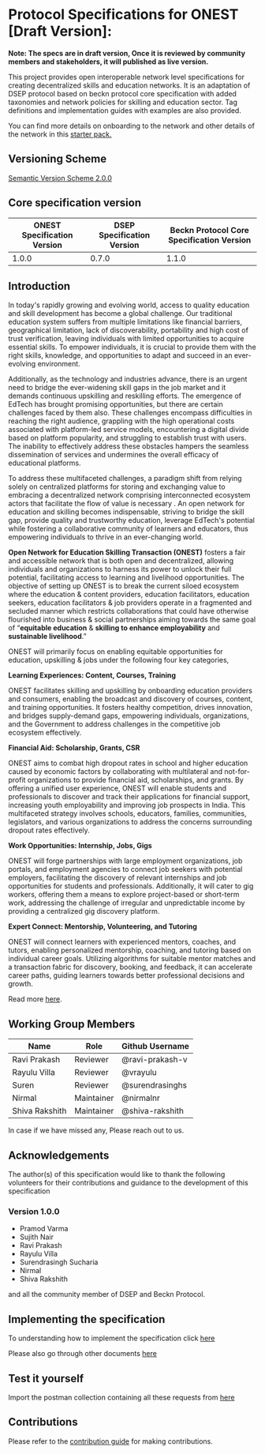 # Protocol Specifications for ONEST [Draft Version]:

**Note: The specs are in draft version, Once it is reviewed by community members and stakeholders, it will published as live version.**

This project provides open interoperable network level specifications for creating decentralized skills and education networks. It is an adaptation of DSEP protocol based on beckn protocol core specification with added taxonomies and network policies for skilling and education sector. Tag definitions and implementation guides with examples are also provided.

You can find more details on onboarding to the network and other details of the network in this [starter pack.](https://starterpack.onest.network/)

## Versioning Scheme

[Semantic Version Scheme 2.0.0](https://semver.org/)

## Core specification version

|ONEST Specification Version| DSEP Specification Version       | Beckn Protocol Core Specification Version         |
|----------------------------------|----------------------------------|---------------------------------------------------|
|1.0.0| 0.7.0 | 1.1.0                                                 |


## Introduction

In today's rapidly growing and evolving world, access to quality education and skill development has become a global challenge. Our traditional education system suffers from multiple limitations like financial barriers, geographical limitation, lack of discoverability, portability and high cost of trust verification, leaving individuals with limited opportunities to acquire essential skills. To empower individuals, it is crucial to provide them with the right skills, knowledge, and opportunities to adapt and succeed in an ever-evolving environment.


Additionally, as the technology and industries advance, there is an urgent need to bridge the ever-widening skill gaps in the job market and it demands continuous upskilling and reskilling efforts. The emergence of EdTech has brought promising opportunities, but there are certain challenges faced by them also. These challenges encompass difficulties in reaching the right audience, grappling with the high operational costs associated with platform-led service models, encountering a digital divide based on platform popularity, and struggling to establish trust with users. The inability to effectively address these obstacles hampers the seamless dissemination of services and undermines the overall efficacy of educational platforms.

To address these multifaceted challenges,  a paradigm shift from relying solely on centralized platforms for storing and exchanging value to embracing a decentralized network comprising interconnected ecosystem actors that facilitate the flow of value is necessary . An open network for education and skilling becomes indispensable, striving to bridge the skill gap, provide quality and trustworthy education, leverage EdTech's potential while fostering a collaborative community of learners and educators, thus empowering individuals to thrive in an ever-changing world.

**Open Network for Education Skilling Transaction (ONEST)** fosters a fair and accessible network that is both open and decentralized, allowing individuals and organizations to harness its power to unlock their full potential, facilitating access to learning and livelihood opportunities.
The objective of setting up ONEST is to break the current siloed ecosystem where the education & content providers, education facilitators, education seekers, education facilitators & job providers operate in a fragmented and secluded manner which restricts collaborations that could have otherwise flourished into business & social partnerships aiming towards the same goal of “**equitable education** & **skilling to enhance employability** and **sustainable livelihood**.”  

ONEST will primarily focus on enabling equitable opportunities for education, upskilling & jobs under the following four key categories,

**Learning Experiences: Content, Courses, Training**

ONEST facilitates skilling and upskilling by onboarding education providers and consumers, enabling the broadcast and discovery of courses, content, and training opportunities. It fosters healthy competition, drives innovation, and bridges supply-demand gaps, empowering individuals, organizations, and the Government to address challenges in the competitive job ecosystem effectively.

**Financial Aid: Scholarship, Grants, CSR**

ONEST aims to combat high dropout rates in school and higher education caused by economic factors by collaborating with multilateral and not-for-profit organizations to provide financial aid, scholarships, and grants. By offering a unified user experience, ONEST will enable students and professionals to discover and track their applications for financial support, increasing youth employability and improving job prospects in India. This multifaceted strategy involves schools, educators, families, communities, legislators, and various organizations to address the concerns surrounding dropout rates effectively.

**Work Opportunities: Internship, Jobs, Gigs**

ONEST will forge partnerships with large employment organizations, job portals, and employment agencies to connect job seekers with potential employers, facilitating the discovery of relevant internships and job opportunities for students and professionals. Additionally, it will cater to gig workers, offering them a means to explore project-based or short-term work, addressing the challenge of irregular and unpredictable income by providing a centralized gig discovery platform.

**Expert Connect: Mentorship, Volunteering, and Tutoring**

ONEST will connect learners with experienced mentors, coaches, and tutors, enabling personalized mentorship, coaching, and tutoring based on individual career goals. Utilizing algorithms for suitable mentor matches and a transaction fabric for discovery, booking, and feedback, it can  accelerate career paths, guiding learners towards better professional decisions and growth.

Read more [here](https://onest.network/images/PDF/ONEST-Concept-Paper.pdf).

## Working Group Members

| Name             | Role                           | Github Username |
|------------------|--------------------------------|-----------------|
| Ravi Prakash    | Reviewer       | @ravi-prakash-v       |
| Rayulu Villa   | Reviewer       | @vrayulu       |
| Suren      | Reviewer     | @surendrasinghs |
| Nirmal     | Maintainer | @nirmalnr |
| Shiva Rakshith     | Maintainer    | @shiva-rakshith   |

In case if we have missed any, Please reach out to us.

## Acknowledgements

The author(s) of this specification would like to thank the following volunteers for their contributions and guidance to the development of this specification

### Version 1.0.0
- Pramod Varma
- Sujith Nair
- Ravi Prakash
- Rayulu Villa
- Surendrasingh Sucharia
- Nirmal
- Shiva Rakshith

and all the community member of DSEP and Beckn Protocol.

## Implementing the specification

To understanding how to implement the specification click [here](./docs/implementation_guides/)

Please also go through other documents [here](./docs/)


## Test it yourself
Import the postman collection containing all these requests from [here](./docs/postman_collection/sandbox-sample-collection.json)

## Contributions
Please refer to the [contribution guide](https://starterpack.onest.network/community/onest-protocol-specifications-working-group/contribution-guide) for making contributions.
